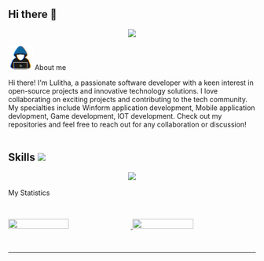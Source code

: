 ## Hi there 👋

<p align="center">
  <a href="https://github.com/DenverCoder1/readme-typing-svg"><img src="https://readme-typing-svg.herokuapp.com?font=Time+New+Roman&color=%23C8BE25&size=25&center=true&vCenter=true&width=600&height=100&lines=Senior+Software+Engineer;military+X+soldier(AIR);Research+and+Developer;Competitive+Programmer;Expert+on+Codeforces;Always+learning+new+things;Out+of+Box"></a>
</p>

 
<picture><img src = "https://github.com/0xAbdulKhalid/0xAbdulKhalid/raw/main/assets/mdImages/about_me.gif" width = 50px></picture> About me


  
  Hi there! I'm Lulitha, a passionate software developer with a keen interest in open-source projects and innovative technology solutions. I love collaborating on exciting projects and contributing to the tech community. My specialties include Winform application development, Mobile application devlopment, Game development, IOT development. Check out my repositories and feel free to reach out for any collaboration or discussion!  
  <br>
</p> 

 

<h2> Skills <img src = "https://media2.giphy.com/media/QssGEmpkyEOhBCb7e1/giphy.gif?cid=ecf05e47a0n3gi1bfqntqmob8g9aid1oyj2wr3ds3mg700bl&rid=giphy.gif" width = 32px> </h2>
 <p align="center">
  <a href="https://skillicons.dev">
    <img src="https://skillicons.dev/icons?i=cs,dotnet,unity,visualstudio,vscode,fwordpress,irebase,sqlite,mysql,github,lua,py,git,cpp,blender,ps,azure,arduino,c,androidstudio" />
  </a>
</p>

My Statistics

<br/>
<p align="left">
  <a href="https://abhigyantrips.dev/">
  <img width="49.5%"  height="49.5%" src="https://github-readme-stats.vercel.app/api?username=lulitha&show_icons=true&theme=gruvbox&hide_border=true" />
    <img width="49.5%" height="49.5%" src="https://github-readme-streak-stats.herokuapp.com/?user=lulitha&theme=gruvbox&hide_border=true" />
  </a>
</p>
<br>



------
 
<!--
**lulitha/lulitha** is a ✨ _special_ ✨ repository because its `README.md` (this file) appears on your GitHub profile.

Here are some ideas to get you started:

- 🔭 I’m currently working on ...
- 🌱 I’m currently learning ...
- 👯 I’m looking to collaborate on ...
- 🤔 I’m looking for help with ...
- 💬 Ask me about ...
- 📫 How to reach me: ...
- 😄 Pronouns: ...
- ⚡ Fun fact: ...
-->
